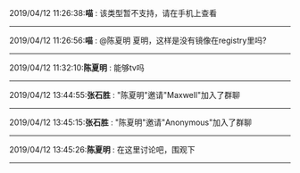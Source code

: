 2019/04/12 11:26:38:**喵** : 该类型暂不支持，请在手机上查看
*************************************************************************************
2019/04/12 11:26:56:**喵** : @陈夏明 夏明，这样是没有镜像在registry里吗?
*************************************************************************************
2019/04/12 11:32:10:**陈夏明** : 能够tv吗
*************************************************************************************
2019/04/12 13:44:55:**张石胜** : "陈夏明"邀请"Maxwell"加入了群聊
*************************************************************************************
2019/04/12 13:45:15:**张石胜** : "陈夏明"邀请"Anonymous"加入了群聊
*************************************************************************************
2019/04/12 13:45:26:**陈夏明** : 在这里讨论吧，围观下
*************************************************************************************
